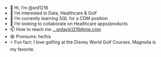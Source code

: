 - 👋 Hi, I’m @srd1216
- 👀 I’m interested in Data, Healthcare & Golf
- 🌱 I’m currently learning SQL for a CDM position
- 💞️ I’m looking to collaborate on Healthcare apps/products
- 📫 How to reach me ...srdavis1216@me.com
- 😄 Pronouns: he/his
- ⚡ Fun fact: I love golfing at the Disney World Golf Courses.  Magnolia is my favorite.

<!---
srd1216/srd1216 is a ✨ special ✨ repository because its `README.md` (this file) appears on your GitHub profile.
You can click the Preview link to take a look at your changes.
--->
